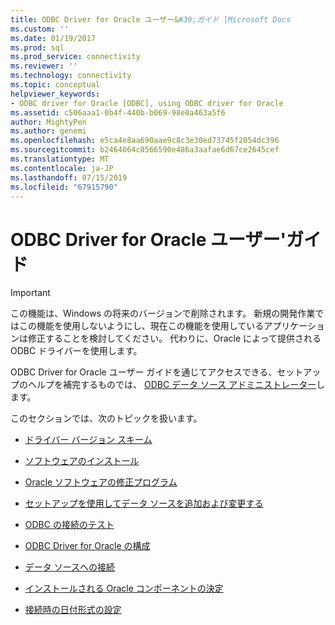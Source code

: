 ```yaml
---
title: ODBC Driver for Oracle ユーザー&#39;ガイド |Microsoft Docs
ms.custom: ''
ms.date: 01/19/2017
ms.prod: sql
ms.prod_service: connectivity
ms.reviewer: ''
ms.technology: connectivity
ms.topic: conceptual
helpviewer_keywords:
- ODBC driver for Oracle [ODBC], using ODBC driver for Oracle
ms.assetid: c506aaa1-0b4f-440b-b069-98e0a463a5f6
author: MightyPen
ms.author: genemi
ms.openlocfilehash: e5ca4e8aa690aae9c8c3e30ed73745f2054dc396
ms.sourcegitcommit: b2464064c0566590e486a3aafae6d67ce2645cef
ms.translationtype: MT
ms.contentlocale: ja-JP
ms.lasthandoff: 07/15/2019
ms.locfileid: "67915790"
---
```

# <a name="odbc-driver-for-oracle-user39s-guide"></a>ODBC Driver for Oracle ユーザー&#39;ガイド
> [!IMPORTANT]  
>  この機能は、Windows の将来のバージョンで削除されます。 新規の開発作業ではこの機能を使用しないようにし、現在この機能を使用しているアプリケーションは修正することを検討してください。 代わりに、Oracle によって提供される ODBC ドライバーを使用します。  
  
 ODBC Driver for Oracle ユーザー ガイドを通じてアクセスできる、セットアップのヘルプを補完するものでは、 [ODBC データ ソース アドミニストレーター](../../odbc/admin/odbc-data-source-administrator.md)します。  
  
 このセクションでは、次のトピックを扱います。  
  
-   [ドライバー バージョン スキーム](../../odbc/microsoft/driver-version-scheme.md)  
  
-   [ソフトウェアのインストール](../../odbc/microsoft/installing-the-software-odbc.md)  
  
-   [Oracle ソフトウェアの修正プログラム](../../odbc/microsoft/oracle-software-patches.md)  
  
-   [セットアップを使用してデータ ソースを追加および変更する](../../odbc/microsoft/adding-and-modifying-data-sources-using-setup.md)  
  
-   [ODBC の接続のテスト](../../odbc/microsoft/testing-the-odbc-connection.md)  
  
-   [ODBC Driver for Oracle の構成](../../odbc/microsoft/configuring-the-odbc-driver-for-oracle.md)  
  
-   [データ ソースへの接続](../../odbc/microsoft/connecting-to-a-data-source-odbc-driver-for-oracle.md)  
  
-   [インストールされる Oracle コンポーネントの決定](../../odbc/microsoft/determining-installed-oracle-components.md)  
  
-   [接続時の日付形式の設定](../../odbc/microsoft/setting-the-date-format-on-connection.md)
